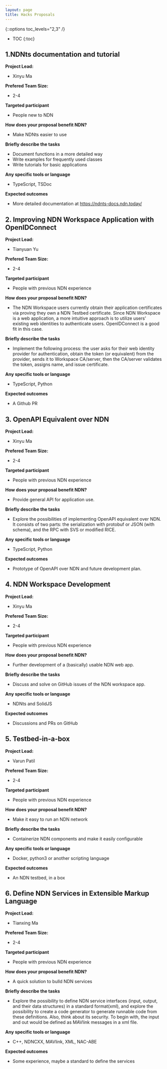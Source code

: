 ```yaml
---
layout: page
title: Hacks Proposals
---
```

{::options toc_levels="2,3" /}

* TOC
{:toc}


## 1.NDNts documentation and tutorial


**Project Lead:**
- Xinyu Ma

<!-- Project Members: TBD -->
**Prefered Team Size:**
- 2-4

**Targeted participant**
- People new to NDN

**How does your proposal benefit NDN?**
- Make NDNts easier to use

**Briefly describe the tasks**
- Document functions in a more detailed way
- Write examples for frequently used classes
- Write tutorials for basic applications

**Any specific tools or language**
- TypeScript, TSDoc

**Expected outcomes**
- More detailed documentation at https://ndnts-docs.ndn.today/

## 2. Improving NDN Workspace Application with OpenIDConnect


**Project Lead:**
- Tianyuan Yu

<!-- Project Members: TBD -->
**Prefered Team Size:**
- 2-4

**Targeted participant**
- People with previous NDN experience

**How does your proposal benefit NDN?**
- The NDN Workspace users currently obtain their application certificates via proving they own a NDN Testbed certificate. Since NDN Workspace is a web application, a more intuitive approach is to utilize users' existing web identities to authenticate users. OpenIDConnect is a good fit in this case.

**Briefly describe the tasks**
- Implement the following process: the user asks for their web identity provider for authentication, obtain the token (or equivalent) from the provider, sends it to Workspace CA/server, then the CA/server validates the token, assigns name, and issue certificate.

**Any specific tools or language**
- TypeScript, Python

**Expected outcomes**
- A Github PR


## 3. OpenAPI Equivalent over NDN


**Project Lead:**
- Xinyu Ma

<!-- Project Members: TBD -->
**Prefered Team Size:**
- 2-4

**Targeted participant**
- People with previous NDN experience

**How does your proposal benefit NDN?**
- Provide general API for application use.

**Briefly describe the tasks**
- Explore the possibilities of implementing OpenAPI equivalent over NDN. It consists of two parts: the serialization with protobuf or JSON (with schema), and the RPC with SVS or modified RICE.

**Any specific tools or language**
- TypeScript, Python

**Expected outcomes**
- Prototype of OpenAPI over NDN and future development plan.



## 4. NDN Workspace Development


**Project Lead:**
- Xinyu Ma

<!-- Project Members: TBD -->
**Prefered Team Size:**
- 2-4

**Targeted participant**
- People with previous NDN experience

**How does your proposal benefit NDN?**
- Further development of a (basically) usable NDN web app.

**Briefly describe the tasks**
- Discuss and solve on GitHub issues of the NDN workspace app.

**Any specific tools or language**
- NDNts and SolidJS

**Expected outcomes**
- Discussions and PRs on GitHub


## 5. Testbed-in-a-box


**Project Lead:**
- Varun Patil

<!-- Project Members: TBD -->
**Prefered Team Size:**
- 2-4

**Targeted participant**
- People with previous NDN experience

**How does your proposal benefit NDN?**
- Make it easy to run an NDN network

**Briefly describe the tasks**
- Containerize NDN components and make it easily configurable

**Any specific tools or language**
- Docker, python3 or another scripting language

**Expected outcomes**
- An NDN testbed, in a box


## 6. Define NDN Services in Extensible Markup Language


**Project Lead:**
- Tianxing Ma

<!-- Project Members: TBD -->
**Prefered Team Size:**
- 2-4

**Targeted participant**
- People with previous NDN experience

**How does your proposal benefit NDN?**
- A quick solution to bulld NDN services

**Briefly describe the tasks**
- Explore the possibility to define NDN service interfaces (input, output, and their data structures) in a standard format(xml), and explore the possibility to create a code generator to generate runnable code from these definitions. Also, think about its security. To begin with, the input and out would be defined as MAVlink messages in a xml file.

**Any specific tools or language**
- C++, NDNCXX, MAVlink, XML, NAC-ABE

**Expected outcomes**
- Some experience, maybe a standard to define the services